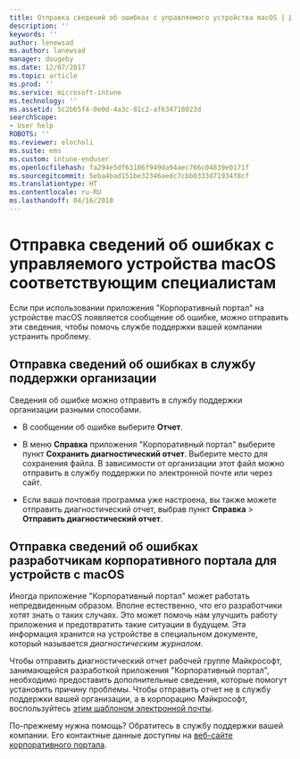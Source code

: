 ```yaml
---
title: Отправка сведений об ошибках с управляемого устройства macOS | Документы Майкрософт
description: ''
keywords: ''
author: lenewsad
ms.author: lanewsad
manager: dougeby
ms.date: 12/07/2017
ms.topic: article
ms.prod: ''
ms.service: microsoft-intune
ms.technology: ''
ms.assetid: 5c2b65f4-0e0d-4a3c-81c2-af634718023d
searchScope:
- User help
ROBOTS: ''
ms.reviewer: elocholi
ms.suite: ems
ms.custom: intune-enduser
ms.openlocfilehash: fa294e5df63106f949da94aec766c04839e0171f
ms.sourcegitcommit: 5eba4bad151be32346aedc7cbb0333d71934f8cf
ms.translationtype: HT
ms.contentlocale: ru-RU
ms.lasthandoff: 04/16/2018
---
```

# <a name="submit-errors-to-the-right-people-for-your-managed-macos-device"></a>Отправка сведений об ошибках с управляемого устройства macOS соответствующим специалистам

Если при использовании приложения "Корпоративный портал" на устройстве macOS появляется сообщение об ошибке, можно отправить эти сведения, чтобы помочь службе поддержки вашей компании устранить проблему.

## <a name="send-errors-to-your-company-support"></a>Отправка сведений об ошибках в службу поддержки организации

 Сведения об ошибке можно отправить в службу поддержки организации разными способами.

-   В сообщении об ошибке выберите **Отчет**.

-   В меню **Справка** приложения "Корпоративный портал" выберите пункт **Сохранить диагностический отчет**. Выберите место для сохранения файла. В зависимости от организации этот файл можно отправить в службу поддержки по электронной почте или через сайт.

- Если ваша почтовая программа уже настроена, вы также можете отправить диагностический отчет, выбрав пункт **Справка** > **Отправить диагностический отчет**.

## <a name="send-errors-to-the-company-portal-developers-for-macos-devices"></a>Отправка сведений об ошибках разработчикам корпоративного портала для устройств с macOS

Иногда приложение "Корпоративный портал" может работать непредвиденным образом. Вполне естественно, что его разработчики хотят знать о таких случаях. Это может помочь нам улучшить работу приложения и предотвратить такие ситуации в будущем. Эта информация хранится на устройстве в специальном документе, который называется _диагностическим журналом_.

Чтобы отправить диагностический отчет рабочей группе Майкрософт, занимающейся разработкой приложения "Корпоративный портал", необходимо предоставить дополнительные сведения, которые помогут установить причину проблемы. Чтобы отправить отчет не в службу поддержки вашей организации, а в корпорацию Майкрософт, воспользуйтесь <a href="mailto:IntuneCPiOSfeedback@microsoft.com?subject=My Company Portal App Closed Unexpectedly&body=Press and hold, then paste your copied Company Portal app logs here.">этим шаблоном электронной почты</a>.

По-прежнему нужна помощь? Обратитесь в службу поддержки вашей компании. Его контактные данные доступны на [веб-сайте корпоративного портала](https://portal.manage.microsoft.com#HelpDeskDialog).
